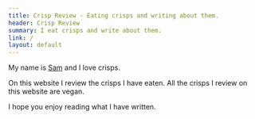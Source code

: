 ```yaml
---
title: Crisp Review - Eating crisps and writing about them.
header: Crisp Review
summary: I eat crisps and write about them.
link: /
layout: default
---
```

My name is [Sam](https://www.samwalton.co.uk) and I love crisps.

On this website I review the crisps I have eaten. All the crisps I review on this website are vegan. 

I hope you enjoy reading what I have written.


